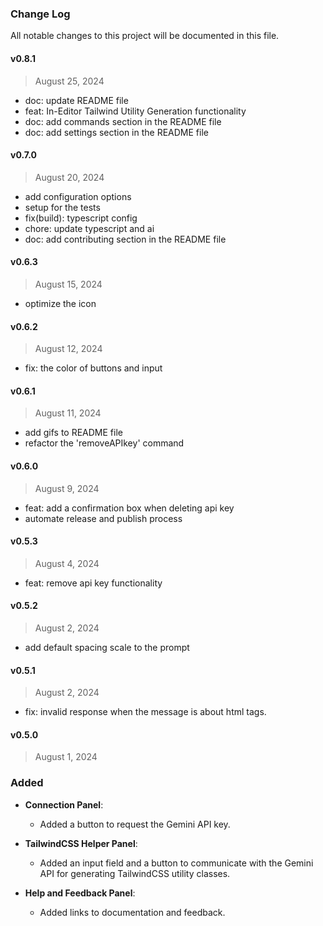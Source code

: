 ### Change Log

All notable changes to this project will be documented in this file.

#### v0.8.1

> August 25, 2024

  - doc: update README file
  - feat: In-Editor Tailwind Utility Generation functionality
  - doc: add commands section in the README file
  - doc: add settings section in the README file

#### v0.7.0

> August 20, 2024

  - add configuration options
  - setup for the tests
  - fix(build): typescript config
  - chore: update typescript and ai
  - doc: add contributing section in the README file

#### v0.6.3

> August 15, 2024

  - optimize the icon

#### v0.6.2

> August 12, 2024

  - fix: the color of buttons and input

#### v0.6.1

> August 11, 2024

  - add gifs to README file
  - refactor the 'removeAPIkey' command

#### v0.6.0

> August 9, 2024

  - feat: add a confirmation box when deleting api key
  - automate release and publish process

#### v0.5.3

> August 4, 2024

  - feat: remove api key functionality

#### v0.5.2

> August 2, 2024

  - add default spacing scale to the prompt

#### v0.5.1

> August 2, 2024

  - fix: invalid response when the message is about html tags.

#### v0.5.0

> August 1, 2024

  ### Added

  - **Connection Panel**:
    - Added a button to request the Gemini API key.

  - **TailwindCSS Helper Panel**:
    - Added an input field and a button to communicate with the Gemini API for generating TailwindCSS utility classes.

  - **Help and Feedback Panel**:
    - Added links to documentation and feedback.

